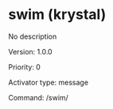 # swim (krystal)
No description

Version: 1.0.0

Priority: 0

Activator type: message

Command: /swim/

